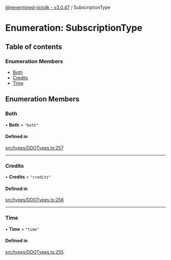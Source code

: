 [@nevermined-io/sdk - v3.0.47](../code-reference.md) / SubscriptionType

# Enumeration: SubscriptionType

## Table of contents

### Enumeration Members

- [Both](SubscriptionType.md#both)
- [Credits](SubscriptionType.md#credits)
- [Time](SubscriptionType.md#time)

## Enumeration Members

### Both

• **Both** = `"both"`

#### Defined in

[src/types/DDOTypes.ts:257](https://github.com/nevermined-io/sdk-js/blob/9fd2122cb8a365d3b370fc0dbe1796198ecfa3b3/src/types/DDOTypes.ts#L257)

---

### Credits

• **Credits** = `"credits"`

#### Defined in

[src/types/DDOTypes.ts:256](https://github.com/nevermined-io/sdk-js/blob/9fd2122cb8a365d3b370fc0dbe1796198ecfa3b3/src/types/DDOTypes.ts#L256)

---

### Time

• **Time** = `"time"`

#### Defined in

[src/types/DDOTypes.ts:255](https://github.com/nevermined-io/sdk-js/blob/9fd2122cb8a365d3b370fc0dbe1796198ecfa3b3/src/types/DDOTypes.ts#L255)

